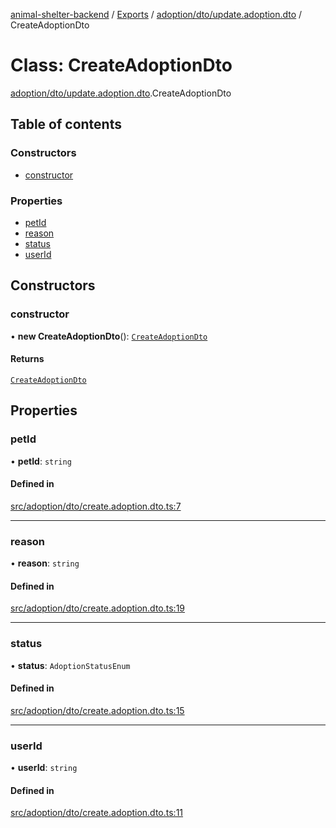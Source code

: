 [animal-shelter-backend](../README.md) / [Exports](../modules.md) / [adoption/dto/update.adoption.dto](../modules/adoption_dto_update_adoption_dto.md) / CreateAdoptionDto

# Class: CreateAdoptionDto

[adoption/dto/update.adoption.dto](../modules/adoption_dto_update_adoption_dto.md).CreateAdoptionDto

## Table of contents

### Constructors

- [constructor](adoption_dto_update_adoption_dto.UpdateAdoptionDto.md#constructor)

### Properties

- [petId](adoption_dto_update_adoption_dto.UpdateAdoptionDto.md#petid)
- [reason](adoption_dto_update_adoption_dto.UpdateAdoptionDto.md#reason)
- [status](adoption_dto_update_adoption_dto.UpdateAdoptionDto.md#status)
- [userId](adoption_dto_update_adoption_dto.UpdateAdoptionDto.md#userid)

## Constructors

### constructor

• **new CreateAdoptionDto**(): [`CreateAdoptionDto`](adoption_dto_update_adoption_dto.UpdateAdoptionDto.md)

#### Returns

[`CreateAdoptionDto`](adoption_dto_update_adoption_dto.UpdateAdoptionDto.md)

## Properties

### petId

• **petId**: `string`

#### Defined in

[src/adoption/dto/create.adoption.dto.ts:7](https://github.com/B4LiN7/animal-shelter-backend/blob/433cf0c1c0d87c638e9f68cdba4d5975f6f24447/src/adoption/dto/update.adoption.dto.ts#L7)

___

### reason

• **reason**: `string`

#### Defined in

[src/adoption/dto/create.adoption.dto.ts:19](https://github.com/B4LiN7/animal-shelter-backend/blob/433cf0c1c0d87c638e9f68cdba4d5975f6f24447/src/adoption/dto/update.adoption.dto.ts#L19)

___

### status

• **status**: `AdoptionStatusEnum`

#### Defined in

[src/adoption/dto/create.adoption.dto.ts:15](https://github.com/B4LiN7/animal-shelter-backend/blob/433cf0c1c0d87c638e9f68cdba4d5975f6f24447/src/adoption/dto/update.adoption.dto.ts#L15)

___

### userId

• **userId**: `string`

#### Defined in

[src/adoption/dto/create.adoption.dto.ts:11](https://github.com/B4LiN7/animal-shelter-backend/blob/433cf0c1c0d87c638e9f68cdba4d5975f6f24447/src/adoption/dto/update.adoption.dto.ts#L11)

